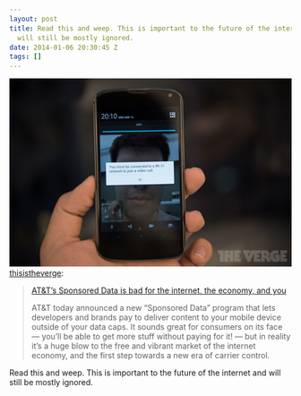 ```yaml
---
layout: post
title: Read this and weep. This is important to the future of the internet and
  will still be mostly ignored.
date: 2014-01-06 20:30:45 Z
tags: []
---
```

![](/media/2014/01/72470142669.jpg)
[thisistheverge](http://thisistheverge.tumblr.com/post/72467763053/at-ts-sponsored-data-is-bad-for-the-internet-the):

> [AT&T’s Sponsored Data is bad for the internet, the economy, and you](http://www.theverge.com/2014/1/6/5280566/att-sponsored-data-bad-for-the-internet-the-economy-and-you)
> 
> AT&T today announced a new “Sponsored Data” program that lets developers and brands pay to deliver content to your mobile device outside of your data caps. It sounds great for consumers on its face — you’ll be able to get more stuff without paying for it! — but in reality it’s a huge blow to the free and vibrant market of the internet economy, and the first step towards a new era of carrier control. 

Read this and weep. This is important to the future of the internet and will still be mostly ignored.
